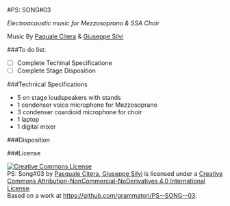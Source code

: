 #PS: SONG#03

*Electroacoustic music for Mezzosoprano & SSA Choir*

Music By [Paquale Citera](https://soundcloud.com/paxxx) & [Giuseppe Silvi](https://soundcloud.com/giuseppe-silvi)

###To do list:
- [ ] Complete Techinal Specificatione
- [ ] Complete Stage Disposition

###Technical Specifications 
* 5 on stage loudspeakers with stands
* 1 condenser voice microphone for Mezzosoprano
* 3 condenser coardioid microphone for choir
* 1 laptop
* 1 digital mixer

###Disposition

###License

<a rel="license" href="http://creativecommons.org/licenses/by-nc-nd/4.0/deed.en_US"><img alt="Creative Commons License" style="border-width:0" src="http://i.creativecommons.org/l/by-nc-nd/4.0/88x31.png" /></a><br /><span xmlns:dct="http://purl.org/dc/terms/" property="dct:title">PS: Song#03</span> by <a xmlns:cc="http://creativecommons.org/ns#" href="https://github.com/grammaton/PS--SONG--03" property="cc:attributionName" rel="cc:attributionURL">Pasquale Citera, Giuseppe Silvi</a> is licensed under a <a rel="license" href="http://creativecommons.org/licenses/by-nc-nd/4.0/deed.en_US">Creative Commons Attribution-NonCommercial-NoDerivatives 4.0 International License</a>.<br />Based on a work at <a xmlns:dct="http://purl.org/dc/terms/" href="https://github.com/grammaton/PS--SONG--03" rel="dct:source">https://github.com/grammaton/PS--SONG--03</a>.
